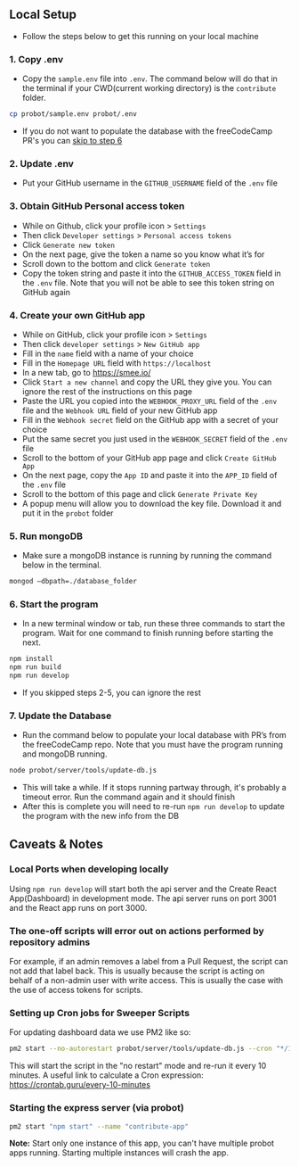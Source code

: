 ## Local Setup
- Follow the steps below to get this running on your local machine

### 1. Copy .env
- Copy the `sample.env` file into `.env`. The command below will do that in the terminal if your CWD(current working directory) is the `contribute` folder.
```bash
cp probot/sample.env probot/.env
```
- If you do not want to populate the database with the freeCodeCamp PR's you can [skip to step 6](#6-start-the-program)

### 2. Update .env
- Put your GitHub username in the `GITHUB_USERNAME` field of the `.env` file

### 3. Obtain GitHub Personal access token
- While on Github, click your profile icon > `Settings`
- Then click `Developer settings` > `Personal access tokens`
- Click `Generate new token`
- On the next page, give the token a name so you know what it’s for
- Scroll down to the bottom and click `Generate token`
- Copy the token string and paste it into the `GITHUB_ACCESS_TOKEN` field in the `.env` file. Note that you will not be able to see this token string on GitHub again

### 4. Create your own GitHub app
- While on GitHub, click your profile icon > `Settings`
- Then click `developer settings` > `New GitHub app`
- Fill in the `name` field with a name of your choice
- Fill in the `Homepage URL` field with `https://localhost`
- In a new tab, go to https://smee.io/
- Click `Start a new channel` and copy the URL they give you. You can ignore the rest of the instructions on this page
- Paste the URL you copied into the `WEBHOOK_PROXY_URL` field of the `.env` file and the `Webhook URL` field of your new GitHub app 
- Fill in the `Webhook secret` field on the GitHub app with a secret of your choice
- Put the same secret you just used in the `WEBHOOK_SECRET` field of the `.env` file
- Scroll to the bottom of your GitHub app page and click `Create GitHub App`
- On the next page, copy the `App ID` and paste it into the `APP_ID` field of the `.env` file
- Scroll to the bottom of this page and click `Generate Private Key`
- A popup menu will allow you to download the key file. Download it and put it in the `probot` folder

### 5. Run mongoDB
- Make sure a mongoDB instance is running by running the command below in the terminal.
```bash
mongod —dbpath=./database_folder
```

### 6. Start the program
- In a new terminal window or tab, run these three commands to start the program. Wait for one command to finish running before starting the next.
```bash
npm install
npm run build
npm run develop
```
- If you skipped steps 2-5, you can ignore the rest

### 7. Update the Database
- Run the command below to populate your local database with PR’s from the freeCodeCamp repo. Note that you must have the program running and mongoDB running.
```bash
node probot/server/tools/update-db.js
```
- This will take a while. If it stops running partway through, it's probably a timeout error. Run the command again and it should finish
- After this is complete you will need to re-run `npm run develop` to update the program with the new info from the DB

## Caveats & Notes

### Local Ports when developing locally
Using `npm run develop` will start both the api server and the Create React App(Dashboard) in development mode. The api server runs on port 3001 and the React app runs on port 3000.

### The one-off scripts will error out on actions performed by repository admins
For example, if an admin removes a label from a Pull Request, the script can not add that label back. This is usually because the script is acting on behalf of a non-admin user with write access.
This is usually the case with the use of access tokens for scripts.

### Setting up Cron jobs for Sweeper Scripts
For updating dashboard data we use PM2 like so:
```bash
pm2 start --no-autorestart probot/server/tools/update-db.js --cron "*/10 * * * *"
```
This will start the script in the "no restart" mode and re-run it every 10 minutes.
A useful link to calculate a Cron expression: <https://crontab.guru/every-10-minutes>

### Starting the express server (via probot)
```bash
pm2 start "npm start" --name "contribute-app"
```
**Note:** Start only one instance of this app, you can't have multiple probot apps running. Starting multiple instances will crash the app.

